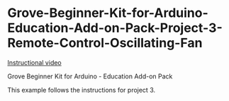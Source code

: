 # Grove-Beginner-Kit-for-Arduino-Education-Add-on-Pack-Project-3-Remote-Control-Oscillating-Fan

[Instructional video](https://youtu.be/tCUEmyAlSvc)

Grove Beginner Kit for Arduino - Education Add-on Pack

This example follows the instructions for project 3.
